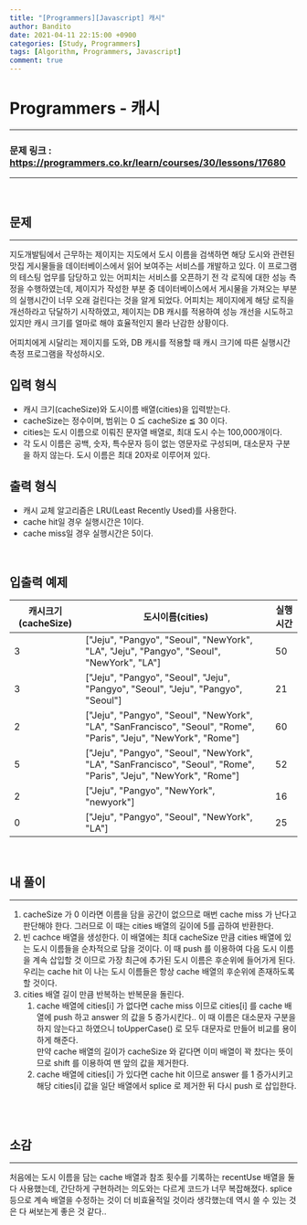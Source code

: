 ```yaml
---
title: "[Programmers][Javascript] 캐시"
author: Bandito
date: 2021-04-11 22:15:00 +0900
categories: [Study, Programmers]
tags: [Algorithm, Programmers, Javascript]
comment: true
---
```

 
# Programmers - 캐시

***
### 문제 링크 : <https://programmers.co.kr/learn/courses/30/lessons/17680>

***

<br/>

## 문제
***

지도개발팀에서 근무하는 제이지는 지도에서 도시 이름을 검색하면 해당 도시와 관련된 맛집 게시물들을 데이터베이스에서 읽어 보여주는 서비스를 개발하고 있다.
이 프로그램의 테스팅 업무를 담당하고 있는 어피치는 서비스를 오픈하기 전 각 로직에 대한 성능 측정을 수행하였는데, 제이지가 작성한 부분 중 데이터베이스에서 게시물을 가져오는 부분의 실행시간이 너무 오래 걸린다는 것을 알게 되었다.
어피치는 제이지에게 해당 로직을 개선하라고 닦달하기 시작하였고, 제이지는 DB 캐시를 적용하여 성능 개선을 시도하고 있지만 캐시 크기를 얼마로 해야 효율적인지 몰라 난감한 상황이다.

어피치에게 시달리는 제이지를 도와, DB 캐시를 적용할 때 캐시 크기에 따른 실행시간 측정 프로그램을 작성하시오.

## 입력 형식

+ 캐시 크기(cacheSize)와 도시이름 배열(cities)을 입력받는다.
+ cacheSize는 정수이며, 범위는 0 ≦ cacheSize ≦ 30 이다.
+ cities는 도시 이름으로 이뤄진 문자열 배열로, 최대 도시 수는 100,000개이다.
+ 각 도시 이름은 공백, 숫자, 특수문자 등이 없는 영문자로 구성되며, 대소문자 구분을 하지 않는다. 도시 이름은 최대 20자로 이루어져 있다.

## 출력 형식

+ 캐시 교체 알고리즘은 LRU(Least Recently Used)를 사용한다.
+ cache hit일 경우 실행시간은 1이다.
+ cache miss일 경우 실행시간은 5이다.

<br/>

## 입출력 예제

|캐시크기(cacheSize)|도시이름(cities)|실행시간|
|----|----|----|
|3|["Jeju", "Pangyo", "Seoul", "NewYork", "LA", "Jeju", "Pangyo", "Seoul", "NewYork", "LA"]|50|
|3|["Jeju", "Pangyo", "Seoul", "Jeju", "Pangyo", "Seoul", "Jeju", "Pangyo", "Seoul"]|21|
|2|["Jeju", "Pangyo", "Seoul", "NewYork", "LA", "SanFrancisco", "Seoul", "Rome", "Paris", "Jeju", "NewYork", "Rome"]|60|
|5|["Jeju", "Pangyo", "Seoul", "NewYork", "LA", "SanFrancisco", "Seoul", "Rome", "Paris", "Jeju", "NewYork", "Rome"]|52|
|2|["Jeju", "Pangyo", "NewYork", "newyork"]|16|
|0|["Jeju", "Pangyo", "Seoul", "NewYork", "LA"]|25|


<br/>

## 내 풀이
***

1. cacheSize 가 0 이라면 이름을 담을 공간이 없으므로 매번 cache miss 가 난다고 판단해야 한다. 그러므로 이 때는 cities 배열의 길이에 5를 곱하여 반환한다.
2. 빈 cachce 배열을 생성한다. 이 배열에는 최대 cacheSize 만큼 cities 배열에 있는 도시 이름들을 순차적으로 담을 것이다. 이 때 push 를 이용하여 다음 도시 이름을 계속 삽입할 것 이므로 가장 최근에 추가된 도시 이름은 후순위에 들어가게 된다. 우리는 cache hit 이 나는 도시 이름들은 항상 cache 배열의 후순위에 존재하도록 할 것이다.
3. cities 배열 길이 만큼 반복하는 반복문을 돌린다.
    1. cache 배열에 cities[i] 가 없다면 cache miss 이므로 cities[i] 를 cache 배열에 push 하고 answer 의 값을 5 증가시킨다.. 이 때 이름은 대소문자 구분을 하지 않는다고 하였으니 toUpperCase() 로 모두 대문자로 만들어 비교를 용이하게 해준다.    
    만약 cache 배열의 길이가 cacheSize 와 같다면 이미 배열이 꽉 찼다는 뜻이므로 shift 를 이용하여 맨 앞의 값을 제거한다.
    2. cache 배열에 cities[i] 가 있다면 cache hit 이므로 answer 를 1 증가시키고 해당 cities[i] 값을 일단 배열에서 splice 로 제거한 뒤 다시 push 로 삽입한다.

<br/>

<script src="https://gist.github.com/Suppplier/3e08ae032f9e30e30f5b3551325e1eba.js"></script>


<br/>

## 소감
***

처음에는 도시 이름을 담는 cache 배열과 참조 횟수를 기록하는 recentUse 배열을 둘 다 사용했는데, 간단하게 구현하려는 의도와는 다르게 코드가 너무 복잡해졌다. splice 등으로 계속 배열을 수정하는 것이 더 비효율적일 것이라 생각했는데 역시 쓸 수 있는 것은 다 써보는게 좋은 것 같다.. 

